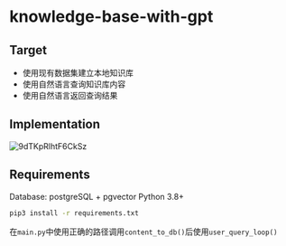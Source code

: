 # knowledge-base-with-gpt

## Target

- 使用现有数据集建立本地知识库
- 使用自然语言查询知识库内容
- 使用自然语言返回查询结果

## Implementation

![9dTKpRlhtF6CkSz](https://s2.loli.net/2023/03/14/9dTKpRlhtF6CkSz.jpg)

## Requirements

Database: postgreSQL + pgvector
Python 3.8+

```bash
pip3 install -r requirements.txt
```

在`main.py`中使用正确的路径调用`content_to_db()`后使用`user_query_loop()`
